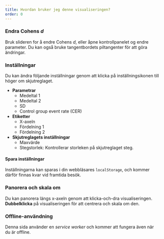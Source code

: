 ```yaml
---
title: Hvordan bruker jeg denne visualiseringen?
order: 0
---
```

### Endra Cohens *d*
Bruk slideren for å endre Cohens *d*, eller åpne kontrollpanelet og endre parameter. Du kan også bruke tangentbordets piltangenter för att göra ändringar.

### Inställningar
Du kan ändra följande inställningar genom att klicka på inställningsikonen till höger om skjutreglaget.

* **Parametrar**
    + Medeltal 1
    + Medeltal 2
    + SD
    + Control group event rate (CER)
* **Etiketter**
    + X-axeln
    + Fördelning 1
    + Fördelning 2
* **Skjutreglagets inställningar**
    + Maxvärde
    + Stegstorlek: Kontrollerar storleken på skjutreglaget steg.

#### Spara inställningar
Inställningarna kan sparas i din webbläsares `localStorage`, och kommer därför finnas kvar vid framtida besök.

### Panorera och skala om
Du kan panorera längs x-axeln genom att klicka-och-dra visualiseringen. **Dubbelklicka** på visualiseringen för att centrera och skala om den.

### Offline-användning
Denna sida använder en *service worker* och kommer att fungera även när du är offline.
